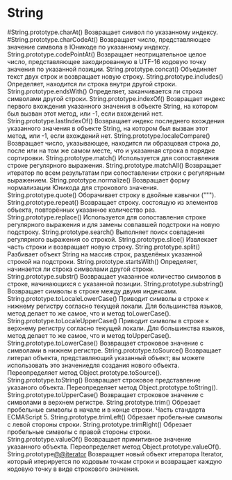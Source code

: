 # String

#String.prototype.charAt()
Возвращает символ по указанному индексу.
#String.prototype.charCodeAt()
Возвращает число, представляющее значение символа в Юникоде по указанному индексу.
String.prototype.codePointAt()
Возвращает неотрицательное целое число, представляющее закодированную в UTF-16 кодовую точку значения по указанной позиции.
String.prototype.concat()
Объединяет текст двух строк и возвращает новую строку.
String.prototype.includes()
Определяет, находится ли строка внутри другой строки.
String.prototype.endsWith()
Определяет, заканчивается ли строка символами другой строки.
String.prototype.indexOf()
Возвращает индекс первого вхождения указанного значения в объекте String, на котором был вызван этот метод, или -1, если вхождений нет.
String.prototype.lastIndexOf()
Возвращает индекс последнего вхождения указанного значения в объекте String, на котором был вызван этот метод, или -1, если вхождений нет.
String.prototype.localeCompare()
Возвращает число, указывающее, находится ли образцовая строка до, после или на том же самом месте, что и указанная строка в порядке сортировки.
String.prototype.match()
Используется для сопоставления строке регулярного выражения.
String.prototype.matchAll()
Возвращает итератор по всем результатам при сопоставлении строки с регулярным выражением.
String.prototype.normalize()
Возвращает форму нормализации Юникода для строкового значения.
String.prototype.quote()
Оборачивает строку в двойные кавычки (""").
String.prototype.repeat()
Возвращает строку. состоящую из элементов объекта, повторённых указанное количество раз.
String.prototype.replace()
Используется для сопоставления строке регулярного выражения и для замены совпавшей подстроки на новую подстроку.
String.prototype.search()
Выполняет поиск совпадения регулярного выражения со строкой.
String.prototype.slice()
Извлекает часть строки и возвращает новую строку.
String.prototype.split()
Разбивает объект String на массив строк, разделёных указанной строкой на подстроки.
String.prototype.startsWith()
Определяет, начинается ли строка символами другой строки.
String.prototype.substr()
Возвращает указанное количество символов в строке, начинающихся с указанной позиции.
String.prototype.substring()
Возвращает символы в строке между двумя индексами.
String.prototype.toLocaleLowerCase()
Приводит символы в строке к нижнему регистру согласно текущей локали. Для большинства языков, метод делает то же самое, что и метод toLowerCase().
String.prototype.toLocaleUpperCase()
Приводит символы в строке к верхнему регистру согласно текущей локали. Для большинства языков, метод делает то же самое, что и метод toUpperCase().
String.prototype.toLowerCase()
Возвращает строковое значение с символами в нижнем регистре.
String.prototype.toSource()
Возвращает литерал объекта, представляющий указанный объект; вы можете использовать это значениедля создания нового объекта. Переопределяет метод Object.prototype.toSource().
String.prototype.toString()
Возвращает строковое представление указаного объекта. Переопределяет метод Object.prototype.toString().
String.prototype.toUpperCase()
Возвращает строковое значение с символами в верхнем регистре.
String.prototype.trim()
Обрезает пробельные символы в начале и в конце строки. Часть стандарта ECMAScript 5.
String.prototype.trimLeft()
Обрезает пробельные символы с левой стороны строки.
String.prototype.trimRight()
Обрезает пробельные символы с правой стороны строки.
String.prototype.valueOf()
Возвращает примитивное значение указанного объекта. Переопределяет метод Object.prototype.valueOf().
String.prototype[@@iterator]()
Возвращает новый объект итератора Iterator, который итерируется по кодовым точкам строки и возвращает каждую кодовую точку в виде строкового значения.
